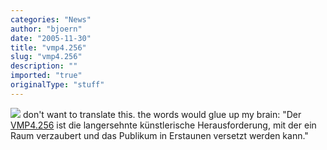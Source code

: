 ```yaml
---
categories: "News"
author: "bjoern"
date: "2005-11-30"
title: "vmp4.256"
slug: "vmp4.256"
description: ""
imported: "true"
originalType: "stuff"
---
```



![](http://vm000004.host.inode.at/product/images/vmu_side.jpg)
don't want to translate this. the words would glue up my brain: &quot;Der [VMP4.256](http://www.vms-at.com) ist die langersehnte künstlerische Herausforderung, mit der ein Raum verzaubert und das Publikum in Erstaunen versetzt werden kann.&quot;